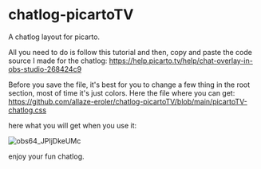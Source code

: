 # chatlog-picartoTV
A chatlog layout for picarto.

All you need to do is follow this tutorial and then, copy and paste the code source I made for the chatlog: https://help.picarto.tv/help/chat-overlay-in-obs-studio-268424c9

Before you save the file, it's best for you to change a few thing in the root section, most of time it's just colors. Here the file where you can get: https://github.com/allaze-eroler/chatlog-picartoTV/blob/main/picartoTV-chatlog.css

here what you will get when you use it:

![obs64_JPIjDkeUMc](https://user-images.githubusercontent.com/6775478/120724923-138cba00-c4d5-11eb-834e-98b98d1213c7.png)

enjoy your fun chatlog.
